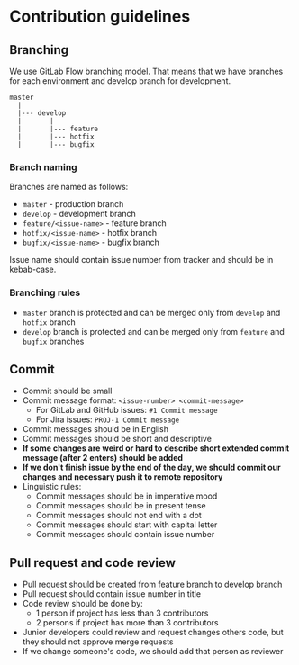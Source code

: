 # Contribution guidelines

## Branching

We use GitLab Flow branching model. That means that we have branches for each environment and develop branch for development.

```
master
  |
  |--- develop
  |       |
  |       |--- feature
  |       |--- hotfix
  |       |--- bugfix

```


### Branch naming

Branches are named as follows:

- `master` - production branch
- `develop` - development branch
- `feature/<issue-name>` - feature branch
- `hotfix/<issue-name>` - hotfix branch
- `bugfix/<issue-name>` - bugfix branch

Issue name should contain issue number from tracker and should be in kebab-case.

### Branching rules

- `master` branch is protected and can be merged only from `develop` and `hotfix` branch
- `develop` branch is protected and can be merged only from `feature` and `bugfix` branches

## Commit

- Commit should be small
- Commit message format: `<issue-number> <commit-message>`
  - For GitLab and GitHub issues: `#1 Commit message`
  - For Jira issues: `PROJ-1 Commit message`
- Commit messages should be in English
- Commit messages should be short and descriptive
- **If some changes are weird or hard to describe short extended commit message (after 2 enters) should be added**
- **If we don't finish issue by the end of the day, we should commit our changes and necessary push it to remote 
  repository**
- Linguistic rules:
  - Commit messages should be in imperative mood
  - Commit messages should be in present tense
  - Commit messages should not end with a dot
  - Commit messages should start with capital letter
  - Commit messages should contain issue number

## Pull request and code review

- Pull request should be created from feature branch to develop branch
- Pull request should contain issue number in title
- Code review should be done by:
  - 1 person if project has less than 3 contributors
  - 2 persons if project has more than 3 contributors
- Junior developers could review and request changes others code, but they should not approve merge requests
- If we change someone's code, we should add that person as reviewer